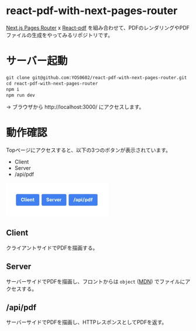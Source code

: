 # react-pdf-with-next-pages-router

[Next.js Pages Router](https://nextjs.org/docs/pages/building-your-application) x [React-pdf](https://react-pdf.org/) を組み合わせて、PDFのレンダリングやPDFファイルの生成をやってみるリポジトリです。

# サーバー起動

```terminal
git clone git@github.com:YOS0602/react-pdf-with-next-pages-router.git
cd react-pdf-with-next-pages-router
npm i
npm run dev
```
→ ブラウザから http://localhost:3000/ にアクセスします。

# 動作確認

Topページにアクセスすると、以下の3つのボタンが表示されています。

- Client
- Server
- /api/pdf

<img src="docs/buttons.jpg" alt="Displayed buttons on the screen" width="280" />

## Client

クライアントサイドでPDFを描画する。

## Server

サーバーサイドでPDFを描画し、フロントからは `object` ([MDN](https://developer.mozilla.org/ja/docs/Learn/HTML/Multimedia_and_embedding/Other_embedding_technologies)) でファイルにアクセスする。

## /api/pdf

サーバーサイドでPDFを描画し、HTTPレスポンスとしてPDFを返す。
